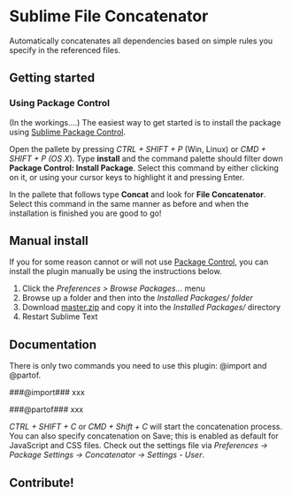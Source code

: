 Sublime File Concatenator
=========================

Automatically concatenates all dependencies based on simple rules you specify in the referenced files.

## Getting started ##

### Using Package Control ###
(In the workings....)
The easiest way to get started is to install the package using [Sublime Package Control](https://sublime.wbond.net/).

Open the pallete by pressing *CTRL + SHIFT + P* (Win, Linux) or *CMD + SHIFT + P (OS X*). Type **install** and the command palette should filter down **Package Control: Install Package**.
Select this command by either clicking on it, or using your cursor keys to highlight it and pressing Enter. 

In the pallete that follows type **Concat** and look for **File Concatenator**. Select this command in the same manner as before and when the installation is finished you are good to go!

## Manual install ##
If you for some reason cannot or will not use [Package Control](https://sublime.wbond.net/), you can install the plugin manually be using the instructions below.

 1. Click the *Preferences > Browse Packages…* menu
 2. Browse up a folder and then into the *Installed Packages/ folder*
 3. Download [master.zip](https://github.com/unkelpehr/sublime-file-concatenator/archive/master.zip) and copy it into the *Installed Packages/* directory
 4. Restart Sublime Text

## Documentation ##

There is only two commands you need to use this plugin: @import and @partof.

###@import###
xxx

###@partof###
xxx

*CTRL + SHIFT + C* or *CMD + Shift + C* will start the concatenation process. You can also specify concatenation on Save; this is enabled as default for JavaScript and CSS files. Check out the settings file via *Preferences -> Package Settings -> Concatenator -> Settings - User*.

## Contribute! ##

